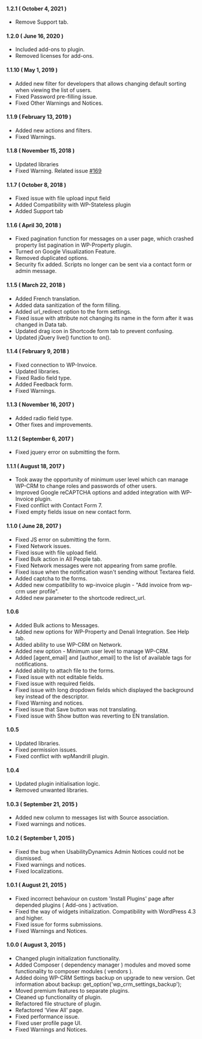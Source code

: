 #### 1.2.1 ( October 4, 2021 )
* Remove Support tab.

#### 1.2.0 ( June 16, 2020 )
* Included add-ons to plugin.
* Removed licenses for add-ons.

#### 1.1.10 ( May 1, 2019 )
* Added new filter for developers that allows changing default sorting when viewing the list of users.
* Fixed Password pre-filling issue.
* Fixed Other Warnings and Notices.

#### 1.1.9 ( February 13, 2019 )
* Added new actions and filters.
* Fixed Warnings.

#### 1.1.8 ( November 15, 2018 )
* Updated libraries
* Fixed Warning. Related issue [#169](https://github.com/wp-crm/wp-crm/issues/169)

#### 1.1.7 ( October 8, 2018 )
* Fixed issue with file upload input field
* Added Compatibility with WP-Stateless plugin
* Added Support tab

#### 1.1.6 ( April 30, 2018 )
* Fixed pagination function for messages on a user page, which crashed property list pagination in WP-Property plugin.
* Turned on Google Visualization Feature.
* Removed duplicated options.
* Security fix added. Scripts no longer can be sent via a contact form or admin message.

#### 1.1.5 ( March 22, 2018 )
* Added French translation.
* Added data sanitization of the form filling.
* Added url_redirect option to the form settings.
* Fixed issue with attribute not changing its name in the form after it was changed in Data tab.
* Updated drag icon in Shortcode form tab to prevent confusing.
* Updated jQuery live() function to on().

#### 1.1.4 ( February 9, 2018 )
* Fixed connection to WP-Invoice.
* Updated libraries.
* Fixed Radio field type.
* Added Feedback form.
* Fixed Warnings.

#### 1.1.3 ( November 16, 2017 )
* Added radio field type.
* Other fixes and improvements.

#### 1.1.2 ( September 6, 2017 )
* Fixed jquery error on submitting the form.

#### 1.1.1 ( August 18, 2017 )
* Took away the opportunity of minimum user level which can manage WP-CRM to change roles and passwords of other users.
* Improved Google reCAPTCHA options and added integration with WP-Invoice plugin.
* Fixed conflict with Contact Form 7.
* Fixed empty fields issue on new contact form.

#### 1.1.0 ( June 28, 2017 )
* Fixed JS error on submitting the form.
* Fixed Network issues.
* Fixed issue with file upload field.
* Fixed Bulk action in All People tab.
* Fixed Network messages were not appearing from same profile.
* Fixed issue when the notification wasn't sending without Textarea field.
* Added captcha to the forms.
* Added new compatibility to wp-invoice plugin - "Add invoice from wp-crm user profile".
* Added new parameter to the shortcode redirect_url.

#### 1.0.6
* Added Bulk actions to Messages.
* Added new options for WP-Property and Denali Integration. See Help tab.
* Added ability to use WP-CRM on Network.
* Added new option - Minimum user level to manage WP-CRM.
* Added [agent_email] and [author_email] to the list of available tags for notifications.
* Added ability to attach file to the forms.
* Fixed issue with not editable fields.
* Fixed issue with required fields.
* Fixed issue with long dropdown fields which displayed the background key instead of the descriptor.
* Fixed Warning and notices.
* Fixed issue that Save button was not translating.
* Fixed issue with Show button was reverting to EN translation.

#### 1.0.5
* Updated libraries.
* Fixed permission issues.
* Fixed conflict with wpMandrill plugin.

#### 1.0.4
* Updated plugin initialisation logic.
* Removed unwanted libraries.

#### 1.0.3 ( September 21, 2015 )
* Added new column to messages list with Source association.
* Fixed warnings and notices.

#### 1.0.2 ( September 1, 2015 )
* Fixed the bug when UsabilityDynamics Admin Notices could not be dismissed.
* Fixed warnings and notices.
* Fixed localizations.

#### 1.0.1 ( August 21, 2015 )
* Fixed incorrect behaviour on custom 'Install Plugins' page after depended plugins ( Add-ons ) activation.
* Fixed the way of widgets initialization. Compatibility with WordPress 4.3 and higher.
* Fixed issue for forms submissions.
* Fixed Warnings and Notices.

#### 1.0.0 ( August 3, 2015 )
* Changed plugin initialization functionality.
* Added Composer ( dependency manager ) modules and moved some functionality to composer modules ( vendors ).
* Added doing WP-CRM Settings backup on upgrade to new version. Get information about backup: get_option('wp_crm_settings_backup');
* Moved premium features to separate plugins.
* Cleaned up functionality of plugin.
* Refactored file structure of plugin.
* Refactored 'View All' page.
* Fixed performance issue.
* Fixed user profile page UI.
* Fixed Warnings and Notices.
